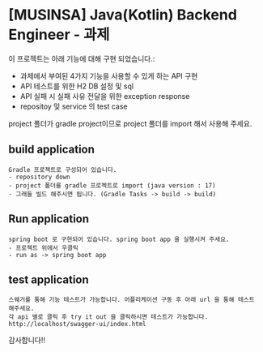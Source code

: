 # [MUSINSA] Java(Kotlin) Backend Engineer - 과제

이 프로젝트는 아래 기능에 대해 구현 되었습니다.:
- 과제에서 부여된 4가지 기능을 사용할 수 있게 하는 API 구현
- API 테스트를 위한 H2 DB 설정 및 sql
- API 실패 시 실패 사유 전달을 위한 exception response
- repositoy 및 service 의 test case

project 폴더가 gradle project이므로 project 폴더를 import 해서 사용해 주세요.

## build application
```
Gradle 프로젝트로 구성되어 있습니다.
- repository down
- project 폴더를 gradle 프로젝트로 import (java version : 17)
- 그래들 빌드 해주시면 됩니다. (Gradle Tasks -> build -> build)
```

## Run application
```
spring boot 로 구현되어 있습니다. spring boot app 을 실행시켜 주세요.
- 프로젝트 위에서 우클릭
- run as -> spring boot app

```

## test application
```
스웨거를 통해 기능 테스트가 가능합니다. 어플리케이션 구동 후 아래 url 을 통해 테스트 해주세요.
각 api 별로 클릭 후 try it out 을 클릭하시면 테스트가 가능합니다.
http://localhost/swagger-ui/index.html
```

감사합니다!!
